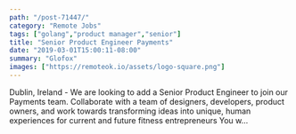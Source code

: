 ```yaml
---
path: "/post-71447/"
category: "Remote Jobs"
tags: ["golang","product manager","senior"]
title: "Senior Product Engineer Payments"
date: "2019-03-01T15:00:11-08:00"
summary: "Glofox"
images: ["https://remoteok.io/assets/logo-square.png"]
---
```


Dublin, Ireland - We are looking to add a Senior Product Engineer to join our Payments team. Collaborate with a team of designers, developers, product owners, and work towards transforming ideas into unique, human experiences for current and future fitness entrepreneurs You w...
